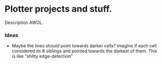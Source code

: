 # Plotter projects and stuff.

Description AWOL.


### Ideas

- Maybe the lines should point towards darker cells? Imagine if each cell considered its 8 siblings and pointed towards the darkest of them. This is like "shitty edge-detection"
